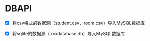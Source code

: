 # DBAPI

- [x] 将csv格式的数据源（student.csv、room.csv）导入MySQL数据库

- [x] 将sqlite的数据源（xxxdatabase.db）导入MySQL数据库
